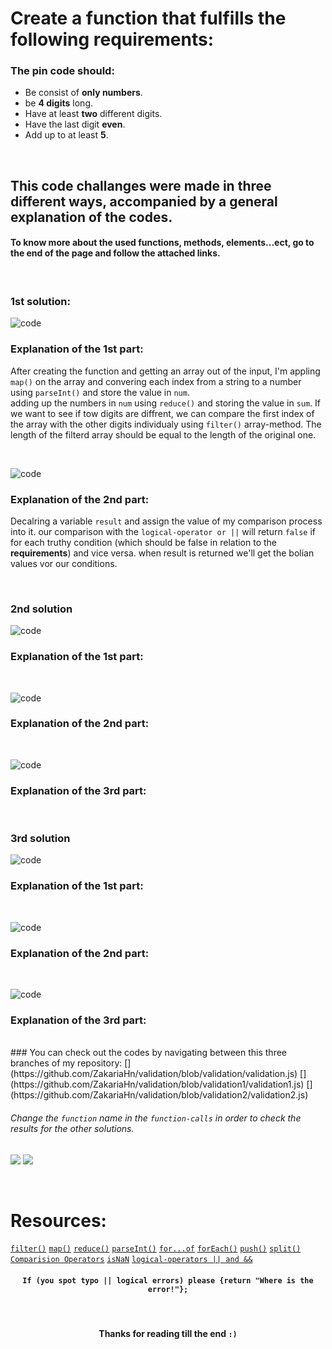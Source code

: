 # Create a function that fulfills the following requirements:
### The pin code should:
* Be consist of **only numbers**.
* be **4 digits** long.
* Have at least **two** different digits.
* Have the last digit **even**.
* Add up to at least **5**.
<br>

## This code challanges were made in three different ways, accompanied by a general explanation of the codes.

#### To know more about the used functions, methods, elements...ect, go to the end of the page and follow the attached links.

<br>

### 1st solution:
![code](https://github.com/ZakariaHn/validation/blob/master/Images/validation/va1.png)
### Explanation of the 1st part:
After creating the function and getting an array out of the input, I'm appling `map()` on the array and convering each index from a string to a number using `parseInt()` and store the value in `num`.  
adding up the numbers in `num` using `reduce()` and storing the value in `sum`. 
If we want to see if tow digits are diffrent, we can compare the first index of the array with the other digits individualy using `filter()` array-method. The length of the filterd array should be equal to the length of the original one.

<br>

![code](https://github.com/ZakariaHn/validation/blob/master/Images/validation/val2.png)
### Explanation of the 2nd part:
Decalring a variable `result` and assign the value of my comparison process into it.
our comparison with the `logical-operator or ||` will return `false` if for each truthy condition (which should be false in relation to the **requirements**) and vice versa.
when result is returned we'll get the bolian values vor our conditions.

<br>

### 2nd solution
![code](https://github.com/ZakariaHn/validation/blob/master/Images/validation2/val11.png)
### Explanation of the 1st part:

<br>

![code](https://github.com/ZakariaHn/validation/blob/master/Images/validation2/val22.png)
### Explanation of the 2nd part:

<br>

![code](https://github.com/ZakariaHn/validation/blob/master/Images/validation2/val33.png)
### Explanation of the 3rd part:

<br>

### 3rd solution
![code](https://github.com/ZakariaHn/validation/blob/master/Images/validation3/val111.png)
### Explanation of the 1st part:

<br>

![code](https://github.com/ZakariaHn/validation/blob/master/Images/validation3/val222.png)
### Explanation of the 2nd part:

<br>

![code](https://github.com/ZakariaHn/validation/blob/master/Images/validation3/val333.png)
### Explanation of the 3rd part:

<br>
### You can check out the codes by navigating between this three branches of my repository: 
[](https://github.com/ZakariaHn/validation/blob/validation/validation.js) 
[](https://github.com/ZakariaHn/validation/blob/validation1/validation1.js) 
[](https://github.com/ZakariaHn/validation/blob/validation2/validation2.js)

###### Change the `function` name in the `function-calls` in order to check the results for the other solutions.
![](https://github.com/ZakariaHn/validation/blob/master/Images/consolLogValidPin.png)
![](https://github.com/ZakariaHn/validation/blob/master/Images/resultValidPin.png)

<br>

# Resources:
[`filter()`](https://developer.mozilla.org/de/docs/Web/JavaScript/Reference/Global_Objects/Array/filter) 
[`map()`](https://developer.mozilla.org/de/docs/Web/JavaScript/Reference/Global_Objects/Map) 
[`reduce()`](https://developer.mozilla.org/en-US/docs/Web/JavaScript/Reference/Global_Objects/Array/Reduce) 
[`parseInt()`](https://developer.mozilla.org/de/docs/Web/JavaScript/Reference/Global_Objects/parseInt) 
[`for...of`](https://developer.mozilla.org/en-US/docs/Web/JavaScript/Reference/Statements/for...of) 
[`forEach()`](https://developer.mozilla.org/de/docs/Web/JavaScript/Reference/Global_Objects/Array/forEach) 
[`push()`](https://developer.mozilla.org/en-US/docs/Web/JavaScript/Reference/Global_Objects/Array/push) 
[`split()`](https://developer.mozilla.org/en-US/docs/Web/JavaScript/Reference/Global_Objects/String/split) 
[`Comparision Operators`](https://developer.mozilla.org/en-US/docs/Web/JavaScript/Guide/Expressions_and_Operators#Comparison) 
[`isNaN`](https://developer.mozilla.org/en-US/docs/Web/JavaScript/Reference/Global_Objects/isNaN) 
[`logical-operators || and &&`](https://developer.mozilla.org/en-US/docs/Web/JavaScript/Reference/Operators/Logical_Operators)

#### <p align = "center">`If (you spot typo || logical errors) please {return "Where is the error!"};`</p>
<br>

#### <p align = "center">Thanks for reading till the end `:)` </p>
